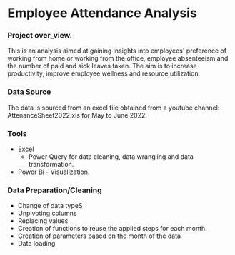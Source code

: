 # Employee Attendance Analysis
### Project over_view.
This is an analysis aimed at gaining insights into employees' preference of working from home or working from the office, employee absenteeism and the number of paid and sick leaves taken. The aim is to increase productivity, improve employee wellness and resource utilization. 

### Data Source
The data is sourced from an excel file obtained from a youtube channel: AttenanceSheet2022.xls for May to June 2022.

### Tools
- Excel
   - Power Query for data cleaning, data wrangling and data transformation.
- Power Bi - Visualization.

### Data Preparation/Cleaning
- Change of data typeS
- Unpivoting columns
- Replacing values
- Creation of functions to reuse the applied steps for each month.
- Creation of parameters based on the month of the data
- Data loading
